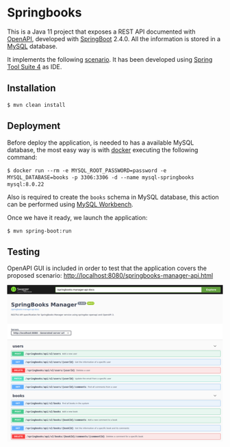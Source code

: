 # Springbooks

This is a Java 11 project that exposes a REST API documented with [OpenAPI](https://www.openapis.org/), developed with [SpringBoot](https://spring.io/projects/spring-boot) 2.4.0. All the information is stored in a [MySQL](https://www.mysql.com/) database.

It implements the following [scenario](doc/scenario.md). It has been developed using [Spring Tool Suite 4](https://spring.io/tools) as IDE.

## Installation

```
$ mvn clean install
```

## Deployment

Before deploy the application, is needed to has a available MySQL database, the most easy way is with [docker](https://www.docker.com/) executing the following command:

```
$ docker run --rm -e MYSQL_ROOT_PASSWORD=password -e MYSQL_DATABASE=books -p 3306:3306 -d --name mysql-springbooks mysql:8.0.22
```

Also is required to create the ```books``` schema in MySQL database, this action can be performed using [MySQL Workbench](https://www.mysql.com/products/workbench).

Once we have it ready, we launch the application:

```
$ mvn spring-boot:run
```

## Testing

OpenAPI GUI is included in order to test that the application covers the proposed scenario: [http://localhost:8080/springbooks-manager-api.html](http://localhost:8080/springbooks-manager-api.html)

![SPRINGBOOKS OPEN API](doc/img/springbooks-openapi.png)
